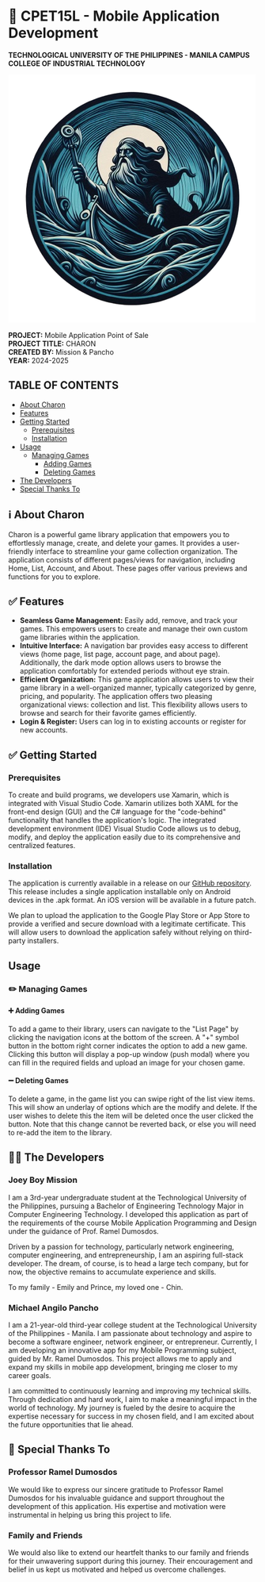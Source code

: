 # 📱 CPET15L - Mobile Application Development 
**TECHNOLOGICAL UNIVERSITY OF THE PHILIPPINES - MANILA CAMPUS**  
**COLLEGE OF INDUSTRIAL TECHNOLOGY**

![Charon Logo](https://github.com/CPET15L-Mobile-Application-Development/ProjectDev/blob/joeyboymission-patch-bug-fix/logoHIGH.png)

**PROJECT:** Mobile Application Point of Sale  
**PROJECT TITLE:** CHARON  
**CREATED BY:** Mission & Pancho  
**YEAR:** 2024-2025

## TABLE OF CONTENTS
* [About Charon](#ℹ️-about-charon)
* [Features](#✅-features)
* [Getting Started](#✅-getting-started)
    * [Prerequisites](#prerequisites)
    * [Installation](#installation)
* [Usage](#usage)
    * [Managing Games](#✏️-managing-games)
        * [Adding Games](#➕-adding-games)
        * [Deleting Games](#➖-deleting-games)
* [The Developers](#🧑‍💻-the-developers)
* [Special Thanks To](#💌-special-thanks-to)

## ℹ️ About Charon
Charon is a powerful game library application that empowers you to effortlessly manage, create, and delete your games. It provides a user-friendly interface to streamline your game collection organization. The application consists of different pages/views for navigation, including Home, List, Account, and About. These pages offer various previews and functions for you to explore.

## ✅ Features
* **Seamless Game Management:** Easily add, remove, and track your games. This empowers users to create and manage their own custom game libraries within the application.
* **Intuitive Interface:** A navigation bar provides easy access to different views (home page, list page, account page, and about page). Additionally, the dark mode option allows users to browse the application comfortably for extended periods without eye strain.
* **Efficient Organization:** This game application allows users to view their game library in a well-organized manner, typically categorized by genre, pricing, and popularity. The application offers two pleasing organizational views: collection and list. This flexibility allows users to browse and search for their favorite games efficiently.
* **Login & Register:** Users can log in to existing accounts or register for new accounts.

## ✅ Getting Started

### Prerequisites
To create and build programs, we developers use Xamarin, which is integrated with Visual Studio Code. Xamarin utilizes both XAML for the front-end design (GUI) and the C# language for the "code-behind" functionality that handles the application's logic. The integrated development environment (IDE) Visual Studio Code allows us to debug, modify, and deploy the application easily due to its comprehensive and centralized features.

### Installation
The application is currently available in a release on our [GitHub repository](https://github.com/CPET15L-Mobile-Application-Development/ProjectDev.git). This release includes a single application installable only on Android devices in the .apk format. An iOS version will be available in a future patch.

We plan to upload the application to the Google Play Store or App Store to provide a verified and secure download with a legitimate certificate. This will allow users to download the application safely without relying on third-party installers.

## Usage

### ✏️ Managing Games

#### ➕ Adding Games
To add a game to their library, users can navigate to the "List Page" by clicking the navigation icons at the bottom of the screen. A "+" symbol button in the bottom right corner indicates the option to add a new game. Clicking this button will display a pop-up window (push modal) where you can fill in the required fields and upload an image for your chosen game.

#### ➖ Deleting Games
To delete a game, in the game list you can swipe right of the list view items. This will show an underlay of options which are the modify and delete. If the user wishes to delete this the item will be deleted once the user clicked the button. Note that this change cannot be reverted back, or else you will need to re-add the item to the library.

## 🧑‍💻 The Developers

### Joey Boy Mission
I am a 3rd-year undergraduate student at the Technological University of the Philippines, pursuing a Bachelor of Engineering Technology Major in Computer Engineering Technology. I developed this application as part of the requirements of the course Mobile Application Programming and Design under the guidance of Prof. Ramel Dumosdos.

Driven by a passion for technology, particularly network engineering, computer engineering, and entrepreneurship, I am an aspiring full-stack developer. The dream, of course, is to head a large tech company, but for now, the objective remains to accumulate experience and skills.

To my family - Emily and Prince, my loved one - Chin.

### Michael Angilo Pancho
I am a 21-year-old third-year college student at the Technological University of the Philippines - Manila. I am passionate about technology and aspire to become a software engineer, network engineer, or entrepreneur. Currently, I am developing an innovative app for my Mobile Programming subject, guided by Mr. Ramel Dumosdos. This project allows me to apply and expand my skills in mobile app development, bringing me closer to my career goals.

I am committed to continuously learning and improving my technical skills. Through dedication and hard work, I aim to make a meaningful impact in the world of technology. My journey is fueled by the desire to acquire the expertise necessary for success in my chosen field, and I am excited about the future opportunities that lie ahead.

## 💌 Special Thanks To

### Professor Ramel Dumosdos
We would like to express our sincere gratitude to Professor Ramel Dumosdos for his invaluable guidance and support throughout the development of this application. His expertise and motivation were instrumental in helping us bring this project to life.

### Family and Friends
We would also like to extend our heartfelt thanks to our family and friends for their unwavering support during this journey. Their encouragement and belief in us kept us motivated and helped us overcome challenges.
